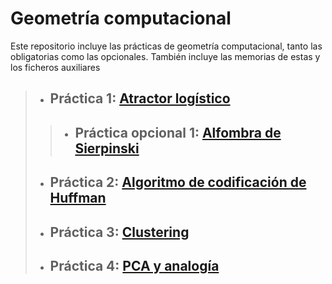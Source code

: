 # Geometría computacional
Este repositorio incluye las prácticas de geometría computacional, tanto las obligatorias como las opcionales. También incluye las memorias de estas y los ficheros auxiliares

> - ## Práctica 1: [Atractor logístico](https://github.com/jsainero/gcom/tree/master/Pr%C3%A1ctica%201)
>> - ## Práctica opcional 1: [Alfombra de Sierpinski](https://github.com/jsainero/gcom/tree/master/Pr%C3%A1ctica%201)
> - ## Práctica 2: [Algoritmo de codificación de Huffman](https://github.com/jsainero/gcom/tree/master/Pr%C3%A1ctica%202)
> - ## Práctica 3: [Clustering](https://github.com/jsainero/gcom/tree/master/Pr%C3%A1ctica%203)
> - ## Práctica 4: [PCA y analogía](https://github.com/jsainero/gcom/tree/master/Pr%C3%A1ctica%204)
